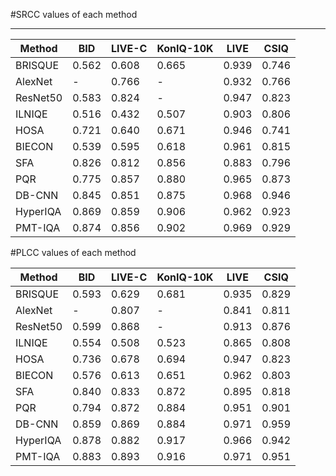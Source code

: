 #SRCC values of each method

---

Method | BID | LIVE-C | KonIQ-10K | LIVE | CSIQ
---|---|---|---|---|---
BRISQUE | 0.562 | 0.608 |0.665 |0.939 |0.746
AlexNet | - | 0.766| -| 0.932 | 0.766
ResNet50|0.583|0.824|- |0.947|0.823
ILNIQE | 0.516|0.432|0.507 |0.903|0.806
HOSA |0.721|0.640|0.671 |0.946|0.741
BIECON |0.539|0.595|0.618 |0.961|0.815
SFA |0.826|0.812|0.856 |0.883|0.796
PQR |0.775| 0.857|0.880 |0.965| 0.873
DB-CNN |0.845|0.851|0.875 |0.968|0.946
HyperIQA |0.869|0.859| 0.906|0.962| 0.923
PMT-IQA |0.874 | 0.856| 0.902|0.969| 0.929


#PLCC values of each method

Method | BID | LIVE-C | KonIQ-10K | LIVE | CSIQ
---|---|---|---|---|---
BRISQUE | 0.593 | 0.629 |0.681 |0.935 |0.829
AlexNet | - | 0.807| -| 0.841 | 0.811
ResNet50|0.599|0.868| -|0.913 | 0.876
ILNIQE |0.554|0.508|0.523 |0.865|0.808
HOSA |0.736|0.678|0.694 |0.947|0.823
BIECON |0.576| 0.613|0.651 |0.962|0.803
SFA |0.840|0.833|0.872 |0.895|0.818
PQR |0.794| 0.872|0.884 |0.951|0.901
DB-CNN |0.859|0.869| 0.884|0.971|0.959
HyperIQA |0.878| 0.882|0.917 | 0.966|0.942
PMT-IQA| 0.883| 0.893|0.916 | 0.971| 0.951
